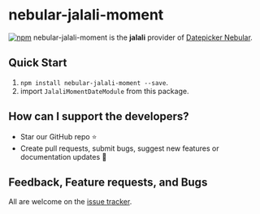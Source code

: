 # nebular-jalali-moment
[![npm](https://img.shields.io/npm/v/nebular-jalali-moment?style=flat-square)](https://www.npmjs.com/package/nebular-jalali-moment)
nebular-jalali-moment is the **jalali**  provider of  [Datepicker Nebular](https://akveo.github.io/nebular/docs/components/datepicker/overview#nbdatepickerdirective).

##  Quick Start

 1. `npm install nebular-jalali-moment --save`.  
 2. import `JalaliMomentDateModule` from this package.

##  How can I support the developers?

-   Star our GitHub repo  ⭐
-   Create pull requests, submit bugs, suggest new features or documentation updates  🔧

## Feedback, Feature requests, and Bugs
All are welcome on the [issue tracker](https://github.com/abdollahzadehghalejoghi/nebular-jalali-moment/issues).